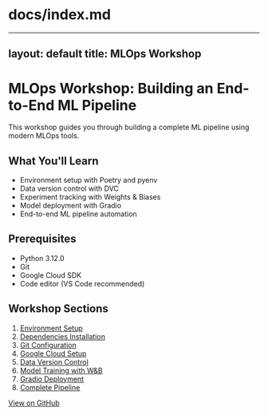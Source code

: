 # docs/index.md
---
layout: default
title: MLOps Workshop
---

# MLOps Workshop: Building an End-to-End ML Pipeline

This workshop guides you through building a complete ML pipeline using modern MLOps tools.

## What You'll Learn
- Environment setup with Poetry and pyenv
- Data version control with DVC
- Experiment tracking with Weights & Biases
- Model deployment with Gradio
- End-to-end ML pipeline automation

## Prerequisites
- Python 3.12.0
- Git
- Google Cloud SDK
- Code editor (VS Code recommended)

## Workshop Sections
1. [Environment Setup](sections/1_setup.html)
2. [Dependencies Installation](sections/2_dependencies.html)
3. [Git Configuration](sections/3_git.html)
4. [Google Cloud Setup](sections/4_gcp_setup.html)
5. [Data Version Control](sections/5_dvc.html)
6. [Model Training with W&B](sections/6_wandb.html)
7. [Gradio Deployment](sections/7_gradio.html)
8. [Complete Pipeline](sections/8_pipeline.html)

[View on GitHub](https://github.com/saurabhkumar8112/workshop-mlops)